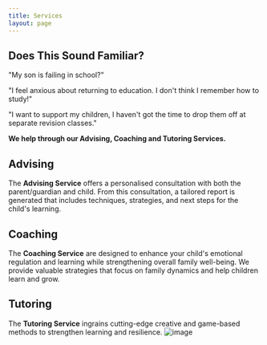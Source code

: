 ```yaml
---
title: Services
layout: page
---
```


## Does This Sound Familiar?


"My son is failing in school?"

"I feel anxious about returning to education. I don't think I remember how to study!" 

"I want to support my children, I haven't got the time to drop them off at separate revision classes."

**We help through our Advising, Coaching and Tutoring Services.**
## Advising
The **Advising Service** offers a personalised consultation with both the parent/guardian and child. From this consultation, a tailored report is generated that includes techniques, strategies, and next steps for the child's learning.
## Coaching 

The **Coaching Service** are designed to enhance your child's emotional regulation and learning while strengthening overall family well-being. We provide valuable strategies that focus on family dynamics and help children learn and grow.
## Tutoring 

The **Tutoring Service**  ingrains cutting-edge creative and game-based methods to strengthen learning and resilience.
![image](https://NavWeb.b-cdn.net/Copy%20of%20Simple%20Flowchart%20Infographic%20Graph-3.jpg)






